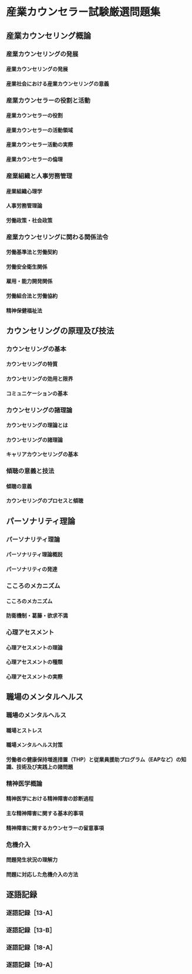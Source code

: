 # 産業カウンセラー試験厳選問題集
## 産業カウンセリング概論
### 産業カウンセリングの発展
#### 産業カウンセリングの発展
#### 産業社会における産業カウンセリングの意義
### 産業カウンセラーの役割と活動
#### 産業カウンセラーの役割
#### 産業カウンセラーの活動領域
#### 産業カウンセラー活動の実際
#### 産業カウンセラーの倫理
### 産業組織と人事労務管理
#### 産業組織心理学
#### 人事労務管理論
#### 労働政策・社会政策
### 産業カウンセリングに関わる関係法令
#### 労働基準法と労働契約
#### 労働安全衛生関係
#### 雇用・能力開発関係
#### 労働組合法と労働協約
#### 精神保健福祉法
## カウンセリングの原理及び技法
### カウンセリングの基本
#### カウンセリングの特質
#### カウンセリングの効用と限界
#### コミュニケーションの基本
### カウンセリングの諸理論
#### カウンセリングの理論とは
#### カウンセリングの諸理論
#### キャリアカウンセリングの基本
### 傾聴の意義と技法
#### 傾聴の意義
#### カウンセリングのプロセスと傾聴
## パーソナリティ理論
### パーソナリティ理論
#### パーソナリティ理論概説
#### パーソナリティの発達
### こころのメカニズム
#### こころのメカニズム
#### 防衛機制・葛藤・欲求不満
### 心理アセスメント
#### 心理アセスメントの理論
#### 心理アセスメントの種類
#### 心理アセスメントの実際
## 職場のメンタルヘルス
### 職場のメンタルヘルス
#### 職場とストレス
#### 職場メンタルヘルス対策
#### 労働者の健康保持増進措置（THP）と従業員援助プログラム（EAPなど）の知識、技術及び実践上の諸問題
### 精神医学概論
#### 精神医学における精神障害の診断過程
#### 主な精神障害に関する基本的事項
#### 精神障害に関するカウンセラーの留意事項
### 危機介入
#### 問題発生状況の理解力
#### 問題に対応した危機介入の方法
## 逐語記録
### 逐語記録［13-A］
### 逐語記録［13-B］
### 逐語記録［18-A］
### 逐語記録［19-A］

